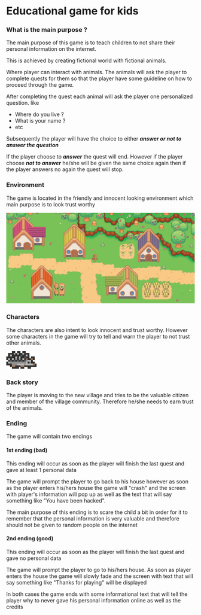 # Educational game for kids

### What is the main purpose ?

The main purpose of this game is to teach children to not share their personal information on the internet.

This is achieved by creating fictional world with fictional animals.

Where player can interact with animals. The animals will ask the player to complete quests for them so that the player have some guideline on how to proceed through the game.

After completing the quest each animal will ask the player one personalized question. like

- Where do you live ?
- What is your name ?
- etc

Subsequently the player will have the choice to either ***answer or not to answer the question*** 

If the player choose to ***answer*** the quest will end. However if the player choose ***not to answer*** he/she will be given the same choice again then if the player answers no again the quest will stop.

### Environment

The game is located in the friendly and innocent looking environment which main purpose is to look trust worthy

![Village in the game](/Assets/Village/Village-for-readme.jpg "Village in the game")

### Characters

The characters are also intent to look innocent and trust worthy. However some characters in the game will try to tell and warn the player to not trust other animals.

![Hedgehog in the game](/Assets/Animals/Hedgehog/Hedgehog-idle1.png "Hedgehog in the game")

### Back story

The player is moving to the new village and tries to be the valuable citizen and member of the village community. Therefore he/she needs to earn trust of the animals.

### Ending

The game will contain two endings

#### 1st ending (bad)

This ending will occur as soon as the player will finish the last quest and gave at least 1 personal data

The game will prompt the player to go back to his house however as soon as the player enters his/hers house the game will "crash" and the screen with player's information will pop up as well as the text that will say something like "You have been hacked". 

The main purpose of this ending is to scare the child a bit in order for it to remember that the personal information is very valuable and therefore should not be given to random people on the internet


#### 2nd ending (good)

This ending will occur as soon as the player will finish the last quest and gave no personal data

The game will prompt the player to go to his/hers house. As soon as player enters the house the game will slowly fade and the screen with text that will say something like "Thanks for playing" will be displayed

In both cases the game ends with some informational text that will tell the player why to never gave his personal information online as well as the credits
